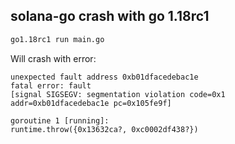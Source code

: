 ## solana-go crash with go 1.18rc1

```sh
go1.18rc1 run main.go
```

Will crash with error:

```
unexpected fault address 0xb01dfacedebac1e
fatal error: fault
[signal SIGSEGV: segmentation violation code=0x1 addr=0xb01dfacedebac1e pc=0x105fe9f]

goroutine 1 [running]:
runtime.throw({0x13632ca?, 0xc0002df438?})
```
